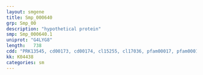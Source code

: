 ```yaml
---
layout: smgene
title: Smp_000640
grp: Smp_00
description: "hypothetical protein"
smp: Smp_000640.1
uniprot: "G4LYG8"
length:   738
cdd: "PRK13545, cd00173, cd00174, cl15255, cl17036, pfam00017, pfam00018, smart00252, smart00326"
kk: K04438
categories: sm
---
```

